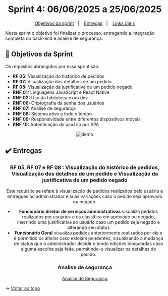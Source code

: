 <span id="topo">

<h1 align="center">Sprint 4: 06/06/2025 a 25/06/2025</h1>

<p align="center">
    <a href="#objetivos">Objetivos da sprint</a> &nbsp |&nbsp &nbsp
    <a href="#entregas">Entregas</a> &nbsp |&nbsp &nbsp
    <a href="#links">Links úteis</a>
</p>

Nesta sprint o objetivo foi finalizar o processo, entregando a integração completa do back-end e analise de segurança.

<span id="objetivos">

## :dart: Objetivos da Sprint

Os requisitos abrangidos por essa sprint são:
- **RF 05:** Visualização do histórico de pedidos
- **RF 07:** Visualização dos detalhes de um pedido
- **RF 08:** Visualização da justificativa de um pedido negado
- **RNF 01:** Linguagens JavaScript e React Native
- **RNF 02:** Uso da biblioteca expo dev
- **RNF 06:** Criptografia da senha dos usuários
- **RNF 07:** Analise de segurança
- **RNF 08:** Sistema ativo a todo o tempo
- **RNF 09:** Responsividade entre diferentes dispositivos móveis
- **RNF 10:** Autenticação do usuário por SPA

<div align="center">

![demo](./demo.gif)
</div>

<span id="entregas">

## :heavy_check_mark: Entregas

<div align="center">

### RF 05, RF 07 e RF 08 : Visualização do histórico de pedidos, Visualização dos detalhes de um pedido e Visualização da justificativa de um pedido negado

Este requisito se refere à visualização de pedidos realizados pelo usuário e entregues ao administrador e suas variações caso o pedido seja aprovado ou negado.

- **Funcionário diretor de serviços administrativos** visualiza pedidos realizados por usuários e os classifica em aprovado ou negado, inserindo uma justificativa ao usuário caso um pedido seja negado e alterando seu status
- **Funcionário Geral** visualiza pedidos anteriormente realizados por ele e é permitido os alterar caso estejam pendentes, visualizando a mudança de status que o administrador decidir e tendo edições bloqueadas caso alguma escolha seja feita, permitindo-o visualizar os detalhes do pedido.

### Analise de segurança

[Analise de Segurança](AnalisedeSegurancaPI(1).xlsx)



</div>


→ [Voltar ao topo](#topo)
    
<span id="links">
